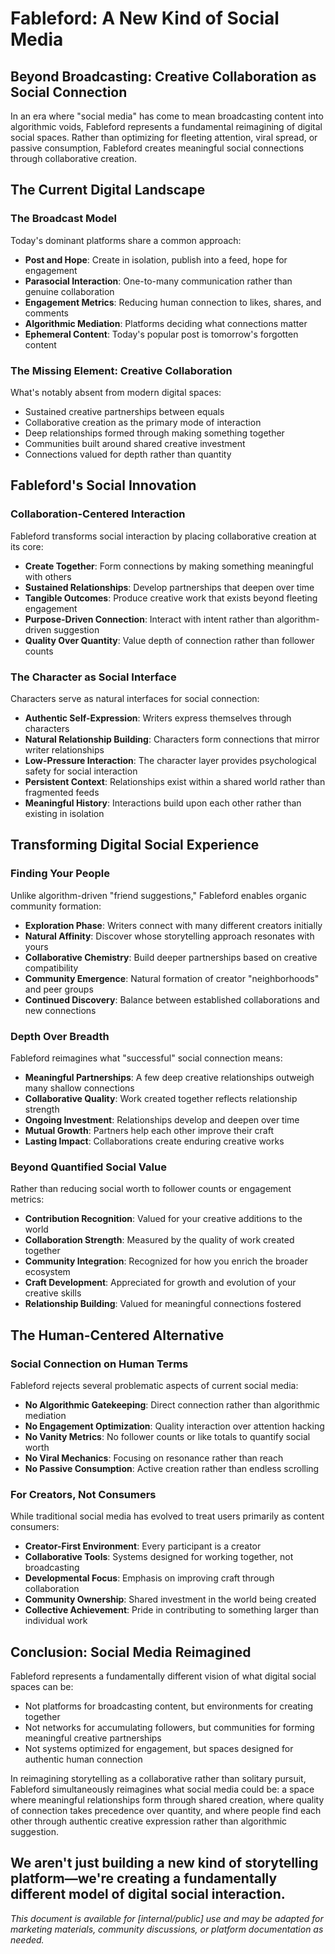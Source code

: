 # Fableford: A New Kind of Social Media


## Beyond Broadcasting: Creative Collaboration as Social Connection


In an era where "social media" has come to mean broadcasting content into algorithmic voids, Fableford represents a fundamental reimagining of digital social spaces. Rather than optimizing for fleeting attention, viral spread, or passive consumption, Fableford creates meaningful social connections through collaborative creation.

## The Current Digital Landscape


### The Broadcast Model


Today's dominant platforms share a common approach:


- **Post and Hope**: Create in isolation, publish into a feed, hope for engagement
- **Parasocial Interaction**: One-to-many communication rather than genuine collaboration
- **Engagement Metrics**: Reducing human connection to likes, shares, and comments
- **Algorithmic Mediation**: Platforms deciding what connections matter
- **Ephemeral Content**: Today's popular post is tomorrow's forgotten content

### The Missing Element: Creative Collaboration


What's notably absent from modern digital spaces:


- Sustained creative partnerships between equals
- Collaborative creation as the primary mode of interaction
- Deep relationships formed through making something together
- Communities built around shared creative investment
- Connections valued for depth rather than quantity

## Fableford's Social Innovation


### Collaboration-Centered Interaction


Fableford transforms social interaction by placing collaborative creation at its core:


- **Create Together**: Form connections by making something meaningful with others
- **Sustained Relationships**: Develop partnerships that deepen over time
- **Tangible Outcomes**: Produce creative work that exists beyond fleeting engagement
- **Purpose-Driven Connection**: Interact with intent rather than algorithm-driven suggestion
- **Quality Over Quantity**: Value depth of connection rather than follower counts

### The Character as Social Interface


Characters serve as natural interfaces for social connection:


- **Authentic Self-Expression**: Writers express themselves through characters
- **Natural Relationship Building**: Characters form connections that mirror writer relationships
- **Low-Pressure Interaction**: The character layer provides psychological safety for social interaction
- **Persistent Context**: Relationships exist within a shared world rather than fragmented feeds
- **Meaningful History**: Interactions build upon each other rather than existing in isolation

## Transforming Digital Social Experience


### Finding Your People


Unlike algorithm-driven "friend suggestions," Fableford enables organic community formation:


- **Exploration Phase**: Writers connect with many different creators initially
- **Natural Affinity**: Discover whose storytelling approach resonates with yours
- **Collaborative Chemistry**: Build deeper partnerships based on creative compatibility
- **Community Emergence**: Natural formation of creator "neighborhoods" and peer groups
- **Continued Discovery**: Balance between established collaborations and new connections

### Depth Over Breadth


Fableford reimagines what "successful" social connection means:


- **Meaningful Partnerships**: A few deep creative relationships outweigh many shallow connections
- **Collaborative Quality**: Work created together reflects relationship strength
- **Ongoing Investment**: Relationships develop and deepen over time
- **Mutual Growth**: Partners help each other improve their craft
- **Lasting Impact**: Collaborations create enduring creative works

### Beyond Quantified Social Value


Rather than reducing social worth to follower counts or engagement metrics:


- **Contribution Recognition**: Valued for your creative additions to the world
- **Collaboration Strength**: Measured by the quality of work created together
- **Community Integration**: Recognized for how you enrich the broader ecosystem
- **Craft Development**: Appreciated for growth and evolution of your creative skills
- **Relationship Building**: Valued for meaningful connections fostered

## The Human-Centered Alternative


### Social Connection on Human Terms


Fableford rejects several problematic aspects of current social media:


- **No Algorithmic Gatekeeping**: Direct connection rather than algorithmic mediation
- **No Engagement Optimization**: Quality interaction over attention hacking
- **No Vanity Metrics**: No follower counts or like totals to quantify social worth
- **No Viral Mechanics**: Focusing on resonance rather than reach
- **No Passive Consumption**: Active creation rather than endless scrolling

### For Creators, Not Consumers


While traditional social media has evolved to treat users primarily as content consumers:


- **Creator-First Environment**: Every participant is a creator
- **Collaborative Tools**: Systems designed for working together, not broadcasting
- **Developmental Focus**: Emphasis on improving craft through collaboration
- **Community Ownership**: Shared investment in the world being created
- **Collective Achievement**: Pride in contributing to something larger than individual work

## Conclusion: Social Media Reimagined


Fableford represents a fundamentally different vision of what digital social spaces can be:


- Not platforms for broadcasting content, but environments for creating together
- Not networks for accumulating followers, but communities for forming meaningful creative partnerships
- Not systems optimized for engagement, but spaces designed for authentic human connection

In reimagining storytelling as a collaborative rather than solitary pursuit, Fableford simultaneously reimagines what social media could be: a space where meaningful relationships form through shared creation, where quality of connection takes precedence over quantity, and where people find each other through authentic creative expression rather than algorithmic suggestion.

We aren't just building a new kind of storytelling platform—we're creating a fundamentally different model of digital social interaction.
----

*This document is available for [internal/public] use and may be adapted for marketing materials, community discussions, or platform documentation as needed.*
